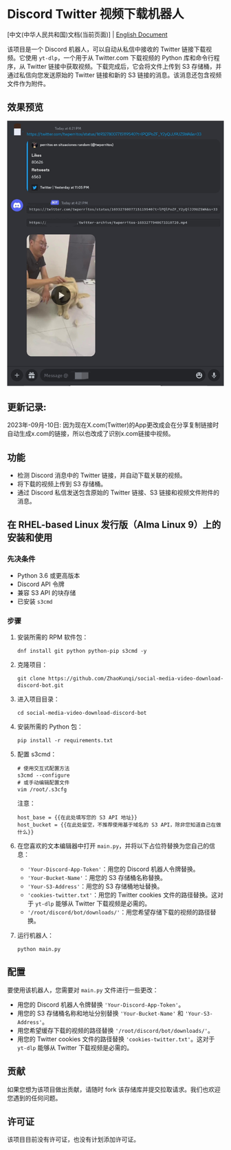 # Discord Twitter 视频下载机器人


[中文(中华人民共和国)文档(当前页面)] | [English Document](README_ENUS.md)

该项目是一个 Discord 机器人，可以自动从私信中接收的 Twitter 链接下载视频。它使用 `yt-dlp`，一个用于从 Twitter.com 下载视频的 Python 库和命令行程序，从 Twitter 链接中获取视频。下载完成后，它会将文件上传到 S3 存储桶，并通过私信向您发送原始的 Twitter 链接和新的 S3 链接的消息。该消息还包含视频文件作为附件。

## 效果预览

![example01.jpg](example01.jpg)

## 更新记录:

2023年-09月-10日: 因为现在X.com(Twitter)的App更改成会在分享复制链接时自动生成x.com的链接，所以也改成了识别x.com链接中视频。

## 功能

- 检测 Discord 消息中的 Twitter 链接，并自动下载关联的视频。
- 将下载的视频上传到 S3 存储桶。
- 通过 Discord 私信发送包含原始的 Twitter 链接、S3 链接和视频文件附件的消息。

## 在 RHEL-based Linux 发行版（Alma Linux 9）上的安装和使用

### 先决条件

- Python 3.6 或更高版本
- Discord API 令牌
- 兼容 S3 API 的块存储
- 已安装 `s3cmd`

### 步骤

1. 安装所需的 RPM 软件包：
   ```
   dnf install git python python-pip s3cmd -y
   ```

2. 克隆项目：
   ```
   git clone https://github.com/ZhaoKunqi/social-media-video-download-discord-bot.git
   ```

3. 进入项目目录：
   ```
   cd social-media-video-download-discord-bot
   ```

4. 安装所需的 Python 包：
   ```
   pip install -r requirements.txt
   ```

5. 配置 s3cmd：
   ```
   # 使用交互式配置方法
   s3cmd --configure
   # 或手动编辑配置文件
   vim /root/.s3cfg
   ```

   注意：
   ```
   host_base = {{在此处填写您的 S3 API 地址}}
   host_bucket = {{在此处留空，不推荐使用基于域名的 S3 API，除非您知道自己在做什么}}
   ```

6. 在您喜欢的文本编辑器中打开 `main.py`，并将以下占位符替换为您自己的信息：
   - `'Your-Discord-App-Token'`：用您的 Discord 机器人令牌替换。
   - `'Your-Bucket-Name'`：用您的 S3 存储桶名称替换。
   - `'Your-S3-Address'`：用您的 S3 存储桶地址替换。
   - `'cookies-twitter.txt'`：用您的 Twitter cookies 文件的路径替换。这对于 `yt-dlp` 能够从 Twitter 下载视频是必需的。
   - `'/root/discord/bot/downloads/'`：用您希望存储下载的视频的路径替换。

7. 运行机器人：
   ```
   python main.py
   ```

## 配置

要使用该机器人，您需要对 `main.py` 文件进行一些更改：

- 用您的 Discord 机器人令牌替换 `'Your-Discord-App-Token'`。
- 用您的 S3 存储桶名称和地址分别替换 `'Your-Bucket-Name'` 和 `'Your-S3-Address'`。
- 用您希望缓存下载的视频的路径替换 `'/root/discord/bot/downloads/'`。
- 用您的 Twitter cookies 文件的路径替换 `'cookies-twitter.txt'`。这对于 `yt-dlp` 能够从 Twitter 下载视频是必需的。

## 贡献

如果您想为该项目做出贡献，请随时 fork 该存储库并提交拉取请求。我们也欢迎您遇到的任何问题。

## 许可证

该项目目前没有许可证，也没有计划添加许可证。
